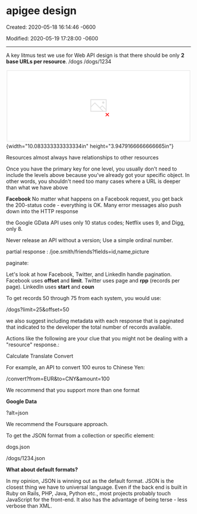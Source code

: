 # apigee design 

Created: 2020-05-18 16:14:46 -0600

Modified: 2020-05-19 17:28:00 -0600

---

A key litmus test we use for Web API design is that there should be only **2 base URLs per resource**. /dogs /dogs/1234









![](../../media/API-Design-API-apigee-design-image1.png){width="10.083333333333334in" height="3.9479166666666665in"}







Resources almost always have relationships to other resources





Once you have the primary key for one level, you usually don't need to include the levels above because you've already got your specific object. In other words, you shouldn't need too many cases where a URL is deeper than what we have above







**Facebook** No matter what happens on a Facebook request, you get back the 200-status code - everything is OK. Many error messages also push down into the HTTP response





the Google GData API uses only 10 status codes; Netflix uses 9, and Digg, only 8.







Never release an API without a version; Use a simple ordinal number.



partial response : /joe.smith/friends?fields=id,name,picture



paginate:





Let's look at how Facebook, Twitter, and LinkedIn handle pagination. Facebook uses **offset** and **limit**. Twitter uses page and **rpp** (records per page). LinkedIn uses **start** and **coun**





To get records 50 through 75 from each system, you would use:



/dogs?limit=25&offset=50





we also suggest including metadata with each response that is paginated that indicated to the developer the total number of records available.







Actions like the following are your clue that you might not be dealing with a "resource" response.:

Calculate Translate Convert





For example, an API to convert 100 euros to Chinese Yen:

/convert?from=EUR&to=CNY&amount=100





We recommend that you support more than one format





**Google Data**

?alt=json





We recommend the Foursquare approach.

To get the JSON format from a collection or specific element:

dogs.json

/dogs/1234.json







**What about default formats?**

In my opinion, JSON is winning out as the default format. JSON is the closest thing we have to universal language. Even if the back end is built in Ruby on Rails, PHP, Java, Python etc., most projects probably touch JavaScript for the front-end. It also has the advantage of being terse - less verbose than XML.



























